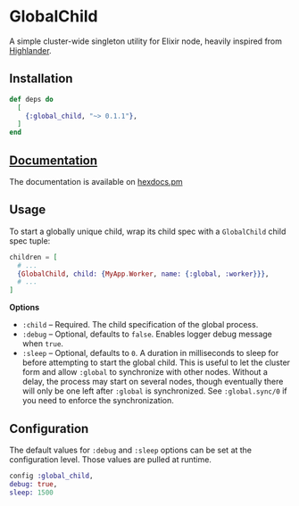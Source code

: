 # GlobalChild

A simple cluster-wide singleton utility for Elixir node, heavily inspired from
[Highlander](https://github.com/derekkraan/highlander).

## Installation

```elixir
def deps do
  [
    {:global_child, "~> 0.1.1"},
  ]
end
```

## [Documentation](https://hexdocs.pm/global_child)

The documentation is available on [hexdocs.pm](https://hexdocs.pm/global_child)

<!-- moduledoc_start -->

## Usage

To start a globally unique child, wrap its child spec with a `GlobalChild`
child spec tuple:

```elixir
children = [
  # ...
  {GlobalChild, child: {MyApp.Worker, name: {:global, :worker}}},
  # ...
]
```

**Options**

* `:child` – Required. The child specification of the global process.
* `:debug` – Optional, defaults to `false`. Enables logger debug message when
  `true`.
* `:sleep` – Optional, defaults to `0`. A duration in milliseconds to sleep
  for before attempting to start the global child.  This is useful to let the
  cluster form and allow `:global` to synchronize with other nodes.  Without a
  delay, the process may start on several nodes, though eventually there will
  only be one left after `:global` is synchronized.  See `:global.sync/0` if
  you need to enforce the synchronization.


## Configuration

The default values for `:debug` and `:sleep` options can be set at the
configuration level.  Those values are pulled at runtime.

```elixir
config :global_child,
debug: true,
sleep: 1500
```